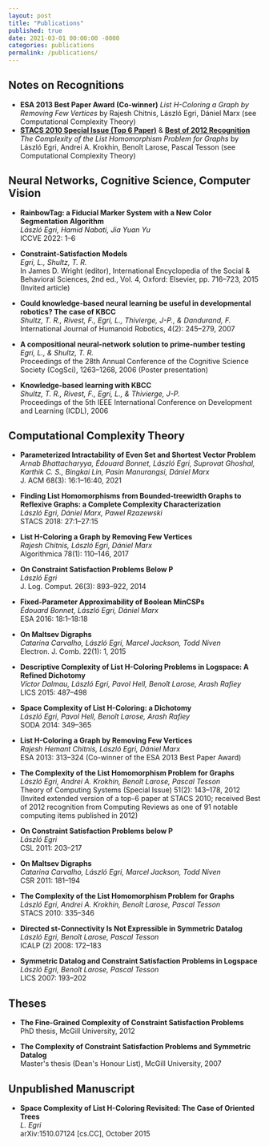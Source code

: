 ```yaml
---
layout: post
title: "Publications"
published: true
date: 2021-03-01 00:00:00 -0000
categories: publications
permalink: /publications/
---
```


## Notes on Recognitions

- **ESA 2013 Best Paper Award (Co-winner)**
*List H-Coloring a Graph by Removing Few Vertices* by Rajesh Chitnis, László Egri, Dániel Marx (see Computational Complexity Theory)
- [**STACS 2010 Special Issue (Top 6 Paper)**](https://link.springer.com/article/10.1007/s00224-012-9401-8) & [**Best of 2012 Recognition**](http://www.computingreviews.com/recommend/bestof/notableitems_2012.cfm)  
  *The Complexity of the List Homomorphism Problem for Graphs* by László Egri, Andrei A. Krokhin, Benoît Larose, Pascal Tesson
  (see Computational Complexity Theory)

## Neural Networks, Cognitive Science, Computer Vision

- **RainbowTag: a Fiducial Marker System with a New Color Segmentation Algorithm**  
  *László Egri, Hamid Nabati, Jia Yuan Yu*  
  ICCVE 2022: 1–6

- **Constraint-Satisfaction Models**  
  *Egri, L., Shultz, T. R.*  
  In James D. Wright (editor), International Encyclopedia of the Social & Behavioral Sciences, 2nd ed., Vol. 4, Oxford: Elsevier, pp. 716–723, 2015 (Invited article)

- **Could knowledge-based neural learning be useful in developmental robotics? The case of KBCC**  
  *Shultz, T. R., Rivest, F., Egri, L., Thivierge, J-P., & Dandurand, F.*  
  International Journal of Humanoid Robotics, 4(2): 245–279, 2007

- **A compositional neural-network solution to prime-number testing**  
  *Egri, L., & Shultz, T. R.*  
  Proceedings of the 28th Annual Conference of the Cognitive Science Society (CogSci), 1263–1268, 2006 (Poster presentation)

- **Knowledge-based learning with KBCC**  
  *Shultz, T. R., Rivest, F., Egri, L., & Thivierge, J-P.*  
  Proceedings of the 5th IEEE International Conference on Development and Learning (ICDL), 2006

## Computational Complexity Theory

- **Parameterized Intractability of Even Set and Shortest Vector Problem**  
  *Arnab Bhattacharyya, Édouard Bonnet, László Egri, Suprovat Ghoshal, Karthik C. S., Bingkai Lin, Pasin Manurangsi, Dániel Marx*  
  J. ACM 68(3): 16:1–16:40, 2021

- **Finding List Homomorphisms from Bounded-treewidth Graphs to Reflexive Graphs: a Complete Complexity Characterization**  
  *László Egri, Dániel Marx, Pawel Rzazewski*  
  STACS 2018: 27:1–27:15

- **List H-Coloring a Graph by Removing Few Vertices**  
  *Rajesh Chitnis, László Egri, Dániel Marx*  
  Algorithmica 78(1): 110–146, 2017

- **On Constraint Satisfaction Problems Below P**  
  *László Egri*  
  J. Log. Comput. 26(3): 893–922, 2014

- **Fixed-Parameter Approximability of Boolean MinCSPs**  
  *Édouard Bonnet, László Egri, Dániel Marx*  
  ESA 2016: 18:1–18:18

- **On Maltsev Digraphs**  
  *Catarina Carvalho, László Egri, Marcel Jackson, Todd Niven*  
  Electron. J. Comb. 22(1): 1, 2015

- **Descriptive Complexity of List H-Coloring Problems in Logspace: A Refined Dichotomy**  
  *Víctor Dalmau, László Egri, Pavol Hell, Benoît Larose, Arash Rafiey*  
  LICS 2015: 487–498

- **Space Complexity of List H-Coloring: a Dichotomy**  
  *László Egri, Pavol Hell, Benoît Larose, Arash Rafiey*  
  SODA 2014: 349–365

- **List H-Coloring a Graph by Removing Few Vertices**  
  *Rajesh Hemant Chitnis, László Egri, Dániel Marx*  
  ESA 2013: 313–324 (Co-winner of the ESA 2013 Best Paper Award)

- **The Complexity of the List Homomorphism Problem for Graphs**  
  *László Egri, Andrei A. Krokhin, Benoît Larose, Pascal Tesson*  
  Theory of Computing Systems (Special Issue) 51(2): 143–178, 2012  
  (Invited extended version of a top-6 paper at STACS 2010; received Best of 2012 recognition from Computing Reviews as one of 91 notable computing items published in 2012)

- **On Constraint Satisfaction Problems below P**  
  *László Egri*  
  CSL 2011: 203–217

- **On Maltsev Digraphs**  
  *Catarina Carvalho, László Egri, Marcel Jackson, Todd Niven*  
  CSR 2011: 181–194

- **The Complexity of the List Homomorphism Problem for Graphs**  
  *László Egri, Andrei A. Krokhin, Benoît Larose, Pascal Tesson*  
  STACS 2010: 335–346

- **Directed st-Connectivity Is Not Expressible in Symmetric Datalog**  
  *László Egri, Benoît Larose, Pascal Tesson*  
  ICALP (2) 2008: 172–183

- **Symmetric Datalog and Constraint Satisfaction Problems in Logspace**  
  *László Egri, Benoît Larose, Pascal Tesson*  
  LICS 2007: 193–202

## Theses

- **The Fine-Grained Complexity of Constraint Satisfaction Problems**  
  PhD thesis, McGill University, 2012

- **The Complexity of Constraint Satisfaction Problems and Symmetric Datalog**  
  Master's thesis (Dean's Honour List), McGill University, 2007

## Unpublished Manuscript

- **Space Complexity of List H-Coloring Revisited: The Case of Oriented Trees**  
  *L. Egri*  
  arXiv:1510.07124 [cs.CC], October 2015

